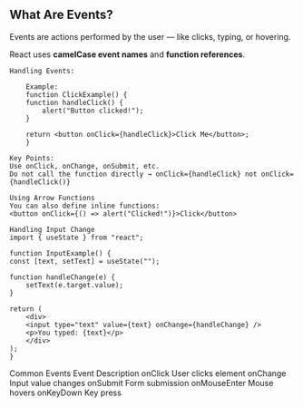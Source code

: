 ## What Are Events?

Events are actions performed by the user — like clicks, typing, or hovering.

React uses **camelCase event names** and **function references**.

    Handling Events:

        Example:
        function ClickExample() {
        function handleClick() {
            alert("Button clicked!");
        }

        return <button onClick={handleClick}>Click Me</button>;
        }

    Key Points:
    Use onClick, onChange, onSubmit, etc.
    Do not call the function directly → onClick={handleClick} not onClick={handleClick()}

    Using Arrow Functions
    You can also define inline functions:
    <button onClick={() => alert("Clicked!")}>Click</button>

    Handling Input Change
    import { useState } from "react";

    function InputExample() {
    const [text, setText] = useState("");

    function handleChange(e) {
        setText(e.target.value);
    }

    return (
        <div>
        <input type="text" value={text} onChange={handleChange} />
        <p>You typed: {text}</p>
        </div>
    );
    }

Common Events
Event Description
onClick User clicks element
onChange Input value changes
onSubmit Form submission
onMouseEnter Mouse hovers
onKeyDown Key press
